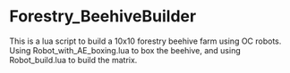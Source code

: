# Forestry_BeehiveBuilder
This is a lua script to build a 10x10 forestry beehive farm using OC robots.  
Using Robot_with_AE_boxing.lua to box the beehive, and using Robot_build.lua to build the matrix.
